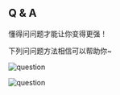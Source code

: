 ## Q & A

懂得问问题才能让你变得更强！

下列问问题方法相信可以帮助你~

![question](https://gitlab.com/h-document/lik/-/raw/main/images/question1.png)

![question](https://gitlab.com/h-document/lik/-/raw/main/images/question2.png)
